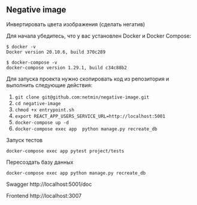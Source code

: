 ## Negative image

Инвертировать цвета изображения (сделать негатив)

Для начала убедитесь, что у вас установлен Docker и Docker Compose:

```
$ docker -v
Docker version 20.10.6, build 370c289

$ docker-compose -v
docker-compose version 1.29.1, build c34c88b2
```

Для запуска проекта нужно скопировать код из репозитория и
выполнить следующие действия:

1. `git clone git@github.com:netmin/negative-image.git`
2. `cd negative-image`
3. `chmod +x entrypoint.sh`
4. `export REACT_APP_USERS_SERVICE_URL=http://localhost:5001`
5. `docker-compose up -d`
6. `docker-compose exec app  python manage.py recreate_db `

Запуск тестов

`docker-compose exec app pytest project/tests`

Пересоздать базу данных

`docker-compose exec app python manage.py recreate_db`

Swagger http://localhost:5001/doc

Frontend http://localhost:3007
